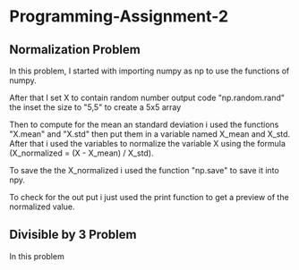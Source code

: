 # Programming-Assignment-2

## Normalization Problem
In this problem, I started with importing numpy as np to use the functions of numpy.

After that I set X to contain random number output code "np.random.rand" the inset the size to "5,5" to create a 5x5 array

Then to compute for the mean an standard deviation i used the functions "X.mean" and "X.std" then put them in a variable named X_mean and X_std.
After that i used the variables to normalize the variable X using the formula (X_normalized = (X - X_mean) / X_std).

To save the the X_normalized i used the function "np.save" to save it into npy.

To check for the out put i just used the print function to get a preview of the normalized value.

## Divisible by 3 Problem
In this problem
